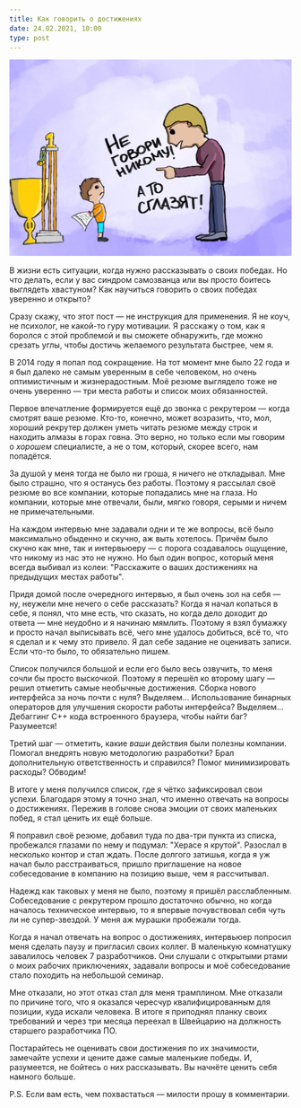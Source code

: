 ```yaml
---
title: Как говорить о достижениях
date: 24.02.2021, 10:00
type: post
---
```


![](/img/posts/012/1.png)

В жизни есть ситуации, когда нужно рассказывать о своих победах. Но что делать,
если у вас синдром самозванца или вы просто боитесь выглядеть хвастуном? Как
научиться говорить о своих победах уверенно и открыто?

Сразу скажу, что этот пост — не инструкция для применения. Я не коуч, не
психолог, не какой-то гуру мотивации. Я расскажу о том, как я боролся с этой
проблемой и вы сможете обнаружить, где можно срезать углы, чтобы достичь
желаемого результата быстрее, чем я.

В 2014 году я попал под сокращение. На тот момент мне было 22 года и я был
далеко не самым уверенным в себе человеком, но очень оптимистичным и
жизнерадостным. Моё резюме выглядело тоже не очень уверенно — три места работы
и список моих обязанностей.

Первое впечатление формируется ещё до звонка с рекрутером — когда смотрят ваше
резюме. Кто-то, конечно, может возразить, что, мол, хороший рекрутер должен
уметь читать резюме между строк и находить алмазы в горах говна. Это верно, но
только если мы говорим о *хорошем* специалисте, а не о том, который, скорее
всего, нам попадётся.

За душой у меня тогда не было ни гроша, я ничего не откладывал. Мне было
страшно, что я останусь без работы. Поэтому я рассылал своё резюме во все
компании, которые попадались мне на глаза. Но компании, которые мне отвечали,
были, мягко говоря, серыми и ничем не примечательными.

На каждом интервью мне задавали одни и те же вопросы, всё было максимально
обыденно и скучно, аж выть хотелось. Причём было скучно как мне, так и
интервьюеру — с порога создавалось ощущение, что никому из нас это не нужно. Но
был один вопрос, который меня всегда выбивал из колеи: "Расскажите о ваших
достижениях на предыдущих местах работы".

Придя домой после очередного интервью, я был очень зол на себя — ну, неужели
мне нечего о себе рассказать? Когда я начал копаться в себе, я понял, что мне
есть, что сказать, но когда дело доходит до ответа — мне неудобно и я начинаю
мямлить. Поэтому я взял бумажку и просто начал выписывать всё, чего мне удалось
добиться, всё то, что я сделал и к чему это привело. Я дал себе задание не
оценивать записи. Если что-то было, то обязательно пишем.

Список получился большой и если его было весь озвучить, то меня сочли бы просто
выскочкой. Поэтому я перешёл ко второму шагу — решил отметить самые необычные
достижения. Сборка нового интерфейса за ночь почти с нуля? Выделяем...
Использование бинарных операторов для улучшения скорости работы интерфейса?
Выделяем... Дебаггинг С++ кода встроенного браузера, чтобы найти баг?
Разумеется!

Третий шаг — отметить, какие *ваши* действия были полезны компании. Помогал
внедрять новую методологию разработки? Брал дополнительную ответственность и
справился? Помог минимизировать расходы? Обводим!

В итоге у меня получился список, где я чётко зафиксировал свои успехи.
Благодаря этому я точно знал, что именно отвечать на вопросы о достижениях.
Пережив в голове снова эмоции от своих маленьких побед, я стал ценить их ещё
больше.

Я поправил своё резюме, добавил туда по два-три пункта из списка, пробежался
глазами по нему и подумал: "Херасе я крутой". Разослал в несколько контор и
стал ждать. После долгого затишья, когда я уж начал было расстраиваться, пришло
приглашение на новое собеседование в компанию на позицию выше, чем я
рассчитывал.

Надежд как таковых у меня не было, поэтому я пришёл расслабленным.
Собеседование с рекрутером прошло достаточно обычно, но когда началось
техническое интервью, то я впервые почувствовал себя чуть ли не супер-звездой.
У меня аж мурашки пробежали тогда.

Когда я начал отвечать на вопрос о достижениях, интервьюер попросил меня
сделать паузу и пригласил своих коллег. В маленькую комнатушку завалилось
человек 7 разработчиков. Они слушали с открытыми ртами о моих рабочих
приключениях, задавали вопросы и моё собеседование стало походить на небольшой
семинар.

Мне отказали, но этот отказ стал для меня трамплином. Мне отказали по причине
того, что я оказался чересчур квалифицированным для позиции, куда искали
человека. В итоге я приподнял планку своих требований и через три месяца
переехал в Швейцарию на должность старшего разработчика ПО.

Постарайтесь не оценивать свои достижения по их значимости, замечайте успехи и
цените даже самые маленькие победы. И, разумеется, не бойтесь о них
рассказывать. Вы начнёте ценить себя намного больше.

P.S. Если вам есть, чем похвастаться — милости прошу в комментарии.
